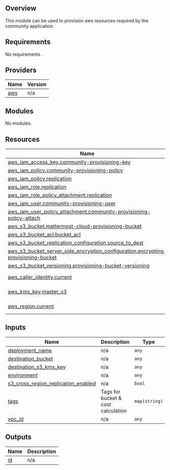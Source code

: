 
## Overview
This module can be used to provision aws resources required by the community application.

<!-- BEGIN_TF_DOCS -->
## Requirements

No requirements.

## Providers

| Name | Version |
|------|---------|
| <a name="provider_aws"></a> [aws](#provider\_aws) | n/a |

## Modules

No modules.

## Resources

| Name | Type |
|------|------|
| [aws_iam_access_key.community-provisioning-key](https://registry.terraform.io/providers/hashicorp/aws/latest/docs/resources/iam_access_key) | resource |
| [aws_iam_policy.community-provisioning-policy](https://registry.terraform.io/providers/hashicorp/aws/latest/docs/resources/iam_policy) | resource |
| [aws_iam_policy.replication](https://registry.terraform.io/providers/hashicorp/aws/latest/docs/resources/iam_policy) | resource |
| [aws_iam_role.replication](https://registry.terraform.io/providers/hashicorp/aws/latest/docs/resources/iam_role) | resource |
| [aws_iam_role_policy_attachment.replication](https://registry.terraform.io/providers/hashicorp/aws/latest/docs/resources/iam_role_policy_attachment) | resource |
| [aws_iam_user.community-provisioning-user](https://registry.terraform.io/providers/hashicorp/aws/latest/docs/resources/iam_user) | resource |
| [aws_iam_user_policy_attachment.community-provisioning-policy-attach](https://registry.terraform.io/providers/hashicorp/aws/latest/docs/resources/iam_user_policy_attachment) | resource |
| [aws_s3_bucket.mattermost-cloud-provisioning-bucket](https://registry.terraform.io/providers/hashicorp/aws/latest/docs/resources/s3_bucket) | resource |
| [aws_s3_bucket_acl.bucket_acl](https://registry.terraform.io/providers/hashicorp/aws/latest/docs/resources/s3_bucket_acl) | resource |
| [aws_s3_bucket_replication_configuration.source_to_dest](https://registry.terraform.io/providers/hashicorp/aws/latest/docs/resources/s3_bucket_replication_configuration) | resource |
| [aws_s3_bucket_server_side_encryption_configuration.encrypting-provisioning-bucket](https://registry.terraform.io/providers/hashicorp/aws/latest/docs/resources/s3_bucket_server_side_encryption_configuration) | resource |
| [aws_s3_bucket_versioning.provisioning-bucket-versioning](https://registry.terraform.io/providers/hashicorp/aws/latest/docs/resources/s3_bucket_versioning) | resource |
| [aws_caller_identity.current](https://registry.terraform.io/providers/hashicorp/aws/latest/docs/data-sources/caller_identity) | data source |
| [aws_kms_key.master_s3](https://registry.terraform.io/providers/hashicorp/aws/latest/docs/data-sources/kms_key) | data source |
| [aws_region.current](https://registry.terraform.io/providers/hashicorp/aws/latest/docs/data-sources/region) | data source |

## Inputs

| Name | Description | Type | Default | Required |
|------|-------------|------|---------|:--------:|
| <a name="input_deployment_name"></a> [deployment\_name](#input\_deployment\_name) | n/a | `any` | n/a | yes |
| <a name="input_destination_bucket"></a> [destination\_bucket](#input\_destination\_bucket) | n/a | `any` | n/a | yes |
| <a name="input_destination_s3_kms_key"></a> [destination\_s3\_kms\_key](#input\_destination\_s3\_kms\_key) | n/a | `any` | n/a | yes |
| <a name="input_environment"></a> [environment](#input\_environment) | n/a | `any` | n/a | yes |
| <a name="input_s3_cross_region_replication_enabled"></a> [s3\_cross\_region\_replication\_enabled](#input\_s3\_cross\_region\_replication\_enabled) | n/a | `bool` | `true` | no |
| <a name="input_tags"></a> [tags](#input\_tags) | Tags for bucket & cost calculation | `map(string)` | `{}` | no |
| <a name="input_vpc_id"></a> [vpc\_id](#input\_vpc\_id) | n/a | `any` | n/a | yes |

## Outputs

| Name | Description |
|------|-------------|
| <a name="output_id"></a> [id](#output\_id) | n/a |
<!-- END_TF_DOCS -->

